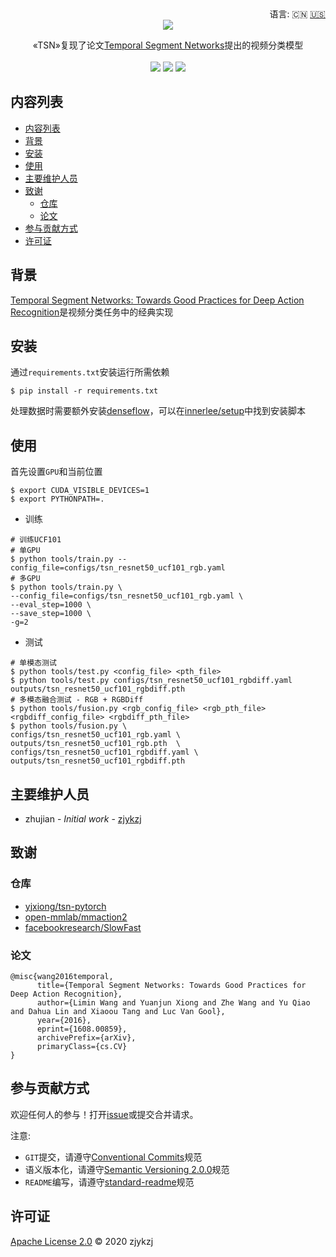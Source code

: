 <div align="right">
  语言:
    🇨🇳
  <a title="英语" href="./README.en.md">🇺🇸</a>
  <!-- <a title="俄语" href="../ru/README.md">🇷🇺</a> -->
</div>

 <div align="center"><a title="" href="https://github.com/ZJCV/TSN"><img align="center" src="./imgs/TSN.png"></a></div>

<p align="center">
  «TSN»复现了论文<a title="" href="https://arxiv.org/abs/1608.00859">Temporal Segment Networks</a>提出的视频分类模型
<br>
<br>
  <a href="https://github.com/RichardLitt/standard-readme"><img src="https://img.shields.io/badge/standard--readme-OK-green.svg?style=flat-square"></a>
  <a href="https://conventionalcommits.org"><img src="https://img.shields.io/badge/Conventional%20Commits-1.0.0-yellow.svg"></a>
  <a href="http://commitizen.github.io/cz-cli/"><img src="https://img.shields.io/badge/commitizen-friendly-brightgreen.svg"></a>
</p>

## 内容列表

- [内容列表](#内容列表)
- [背景](#背景)
- [安装](#安装)
- [使用](#使用)
- [主要维护人员](#主要维护人员)
- [致谢](#致谢)
  - [仓库](#仓库)
  - [论文](#论文)
- [参与贡献方式](#参与贡献方式)
- [许可证](#许可证)

## 背景

[Temporal Segment Networks: Towards Good Practices for Deep Action Recognition](https://arxiv.org/abs/1608.00859)是视频分类任务中的经典实现

## 安装

通过`requirements.txt`安装运行所需依赖

```
$ pip install -r requirements.txt
```

处理数据时需要额外安装[denseflow](https://github.com/open-mmlab/denseflow)，可以在[innerlee/setup](https://github.com/innerlee/setup)中找到安装脚本

## 使用

首先设置`GPU`和当前位置

```
$ export CUDA_VISIBLE_DEVICES=1
$ export PYTHONPATH=.
```

* 训练

```
# 训练UCF101
# 单GPU
$ python tools/train.py --config_file=configs/tsn_resnet50_ucf101_rgb.yaml
# 多GPU
$ python tools/train.py \
--config_file=configs/tsn_resnet50_ucf101_rgb.yaml \
--eval_step=1000 \
--save_step=1000 \
-g=2
```

* 测试

```
# 单模态测试
$ python tools/test.py <config_file> <pth_file>
$ python tools/test.py configs/tsn_resnet50_ucf101_rgbdiff.yaml outputs/tsn_resnet50_ucf101_rgbdiff.pth
# 多模态融合测试 - RGB + RGBDiff
$ python tools/fusion.py <rgb_config_file> <rgb_pth_file> <rgbdiff_config_file> <rgbdiff_pth_file>
$ python tools/fusion.py \
configs/tsn_resnet50_ucf101_rgb.yaml \
outputs/tsn_resnet50_ucf101_rgb.pth  \
configs/tsn_resnet50_ucf101_rgbdiff.yaml \
outputs/tsn_resnet50_ucf101_rgbdiff.pth
```

## 主要维护人员

* zhujian - *Initial work* - [zjykzj](https://github.com/zjykzj)

## 致谢

### 仓库

* [yjxiong/tsn-pytorch](https://github.com/yjxiong/tsn-pytorch)
* [open-mmlab/mmaction2](https://github.com/open-mmlab/mmaction2)
* [ facebookresearch/SlowFast](https://github.com/facebookresearch/SlowFast)

### 论文

```
@misc{wang2016temporal,
      title={Temporal Segment Networks: Towards Good Practices for Deep Action Recognition}, 
      author={Limin Wang and Yuanjun Xiong and Zhe Wang and Yu Qiao and Dahua Lin and Xiaoou Tang and Luc Van Gool},
      year={2016},
      eprint={1608.00859},
      archivePrefix={arXiv},
      primaryClass={cs.CV}
}
```

## 参与贡献方式

欢迎任何人的参与！打开[issue](https://github.com/zjykzj/TSN/issues)或提交合并请求。

注意:

* `GIT`提交，请遵守[Conventional Commits](https://www.conventionalcommits.org/en/v1.0.0-beta.4/)规范
* 语义版本化，请遵守[Semantic Versioning 2.0.0](https://semver.org)规范
* `README`编写，请遵守[standard-readme](https://github.com/RichardLitt/standard-readme)规范

## 许可证

[Apache License 2.0](LICENSE) © 2020 zjykzj